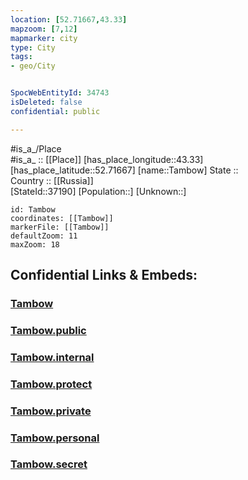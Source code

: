 ```yaml
---
location: [52.71667,43.33] 
mapzoom: [7,12] 
mapmarker: city 
type: City
tags:
- geo/City


SpocWebEntityId: 34743
isDeleted: false
confidential: public

---
```

#is_a_/Place  
#is_a_ :: [[Place]] 
[has_place_longitude::43.33] 
[has_place_latitude::52.71667] 
[name::Tambow] 
State ::  
Country :: [[Russia]]  
[StateId::37190] 
[Population::] 
[Unknown::] 


```leaflet
id: Tambow
coordinates: [[Tambow]] 
markerFile: [[Tambow]] 
defaultZoom: 11 
maxZoom: 18
```


## Confidential Links & Embeds: 

### [Tambow](/_Standards/Earth/Continent/Europe/Europe~East/Russia/Russia~Volga/Penza_Oblast/City/Tambow.md) 

### [Tambow.public](/_public/Earth/Continent/Europe/Europe~East/Russia/Russia~Volga/Penza_Oblast/City/Tambow.public.md) 

### [Tambow.internal](/_internal/Earth/Continent/Europe/Europe~East/Russia/Russia~Volga/Penza_Oblast/City/Tambow.internal.md) 

### [Tambow.protect](/_protect/Earth/Continent/Europe/Europe~East/Russia/Russia~Volga/Penza_Oblast/City/Tambow.protect.md) 

### [Tambow.private](/_private/Earth/Continent/Europe/Europe~East/Russia/Russia~Volga/Penza_Oblast/City/Tambow.private.md) 

### [Tambow.personal](/_personal/Earth/Continent/Europe/Europe~East/Russia/Russia~Volga/Penza_Oblast/City/Tambow.personal.md) 

### [Tambow.secret](/_secret/Earth/Continent/Europe/Europe~East/Russia/Russia~Volga/Penza_Oblast/City/Tambow.secret.md)

